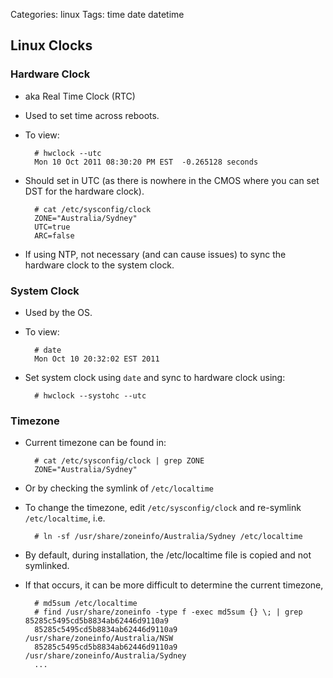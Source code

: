 Categories: linux
Tags: time
      date
      datetime

## Linux Clocks

### Hardware Clock

- aka Real Time Clock (RTC)
- Used to set time across reboots.
- To view:

        # hwclock --utc
        Mon 10 Oct 2011 08:30:20 PM EST  -0.265128 seconds

- Should set in UTC (as there is nowhere in the CMOS where you can set DST for the hardware clock).

        # cat /etc/sysconfig/clock 
        ZONE="Australia/Sydney"
        UTC=true
        ARC=false

- If using NTP, not necessary (and can cause issues) to sync the hardware clock to the system clock.

### System Clock

- Used by the OS.
- To view:

        # date
        Mon Oct 10 20:32:02 EST 2011

- Set system clock using `date` and sync to hardware clock using:

        # hwclock --systohc --utc

### Timezone ###

- Current timezone can be found in:

        # cat /etc/sysconfig/clock | grep ZONE
        ZONE="Australia/Sydney"

- Or by checking the symlink of `/etc/localtime`

- To change the timezone, edit `/etc/sysconfig/clock` and re-symlink `/etc/localtime`, i.e.

        # ln -sf /usr/share/zoneinfo/Australia/Sydney /etc/localtime

- By default, during installation, the /etc/localtime file is copied and not symlinked.
- If that occurs, it can be more difficult to determine the current timezone, 
        
        # md5sum /etc/localtime
        # find /usr/share/zoneinfo -type f -exec md5sum {} \; | grep 85285c5495cd5b8834ab62446d9110a9
        85285c5495cd5b8834ab62446d9110a9  /usr/share/zoneinfo/Australia/NSW
        85285c5495cd5b8834ab62446d9110a9  /usr/share/zoneinfo/Australia/Sydney
        ...






